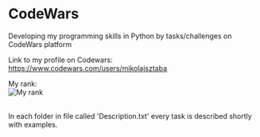 # CodeWars
Developing my programming skills in Python by tasks/challenges on CodeWars platform

Link to my profile on Codewars:
https://www.codewars.com/users/mikolajsztaba

My rank:
<br>
![My rank](https://www.codewars.com/users/mikolajsztaba/badges/large)

<br>
In each folder in file called 'Description.txt' every task is described shortly with examples.
